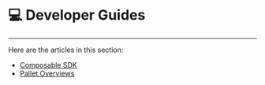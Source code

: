 # **💻** Developer Guides

---

Here are the articles in this section:

- [Composable SDK](./developer-guides/composable-sdk.md)
- [Pallet Overviews](./developer-guides/pallet-overviews.md)